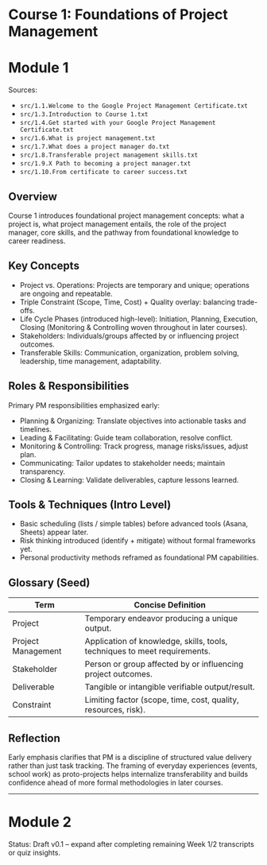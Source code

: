 # Course 1: Foundations of Project Management

# Module 1

Sources:

- `src/1.1.Welcome to the Google Project Management Certificate.txt`
- `src/1.3.Introduction to Course 1.txt`
- `src/1.4.Get started with your Google Project Management Certificate.txt`
- `src/1.6.What is project management.txt`
- `src/1.7.What does a project manager do.txt`
- `src/1.8.Transferable project management skills.txt`
- `src/1.9.X Path to becoming a project manager.txt`
- `src/1.10.From certificate to career success.txt`

## Overview

Course 1 introduces foundational project management concepts: what a project is, what project management entails, the role of the project manager, core skills, and the pathway from foundational knowledge to career readiness.

## Key Concepts

- Project vs. Operations: Projects are temporary and unique; operations are ongoing and repeatable.
- Triple Constraint (Scope, Time, Cost) + Quality overlay: balancing trade-offs.
- Life Cycle Phases (introduced high-level): Initiation, Planning, Execution, Closing (Monitoring & Controlling woven throughout in later courses).
- Stakeholders: Individuals/groups affected by or influencing project outcomes.
- Transferable Skills: Communication, organization, problem solving, leadership, time management, adaptability.

## Roles & Responsibilities

Primary PM responsibilities emphasized early:

- Planning & Organizing: Translate objectives into actionable tasks and timelines.
- Leading & Facilitating: Guide team collaboration, resolve conflict.
- Monitoring & Controlling: Track progress, manage risks/issues, adjust plan.
- Communicating: Tailor updates to stakeholder needs; maintain transparency.
- Closing & Learning: Validate deliverables, capture lessons learned.

## Tools & Techniques (Intro Level)

- Basic scheduling (lists / simple tables) before advanced tools (Asana, Sheets) appear later.
- Risk thinking introduced (identify + mitigate) without formal frameworks yet.
- Personal productivity methods reframed as foundational PM capabilities.

## Glossary (Seed)

| Term               | Concise Definition                                                        |
| ------------------ | ------------------------------------------------------------------------- |
| Project            | Temporary endeavor producing a unique output.                             |
| Project Management | Application of knowledge, skills, tools, techniques to meet requirements. |
| Stakeholder        | Person or group affected by or influencing project outcomes.              |
| Deliverable        | Tangible or intangible verifiable output/result.                          |
| Constraint         | Limiting factor (scope, time, cost, quality, resources, risk).            |

## Reflection

Early emphasis clarifies that PM is a discipline of structured value delivery rather than just task tracking. The framing of everyday experiences (events, school work) as proto-projects helps internalize transferability and builds confidence ahead of more formal methodologies in later courses.

---

# Module 2

Status: Draft v0.1 – expand after completing remaining Week 1/2 transcripts or quiz insights.
